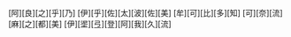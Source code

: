 [阿][良][之][乎][乃] [伊][乎][佐][太][波][佐][美] [牟][可][比][多][知] [可][奈][流][麻][之][都][美] [伊][埿][弖][登][阿][我][久][流]
